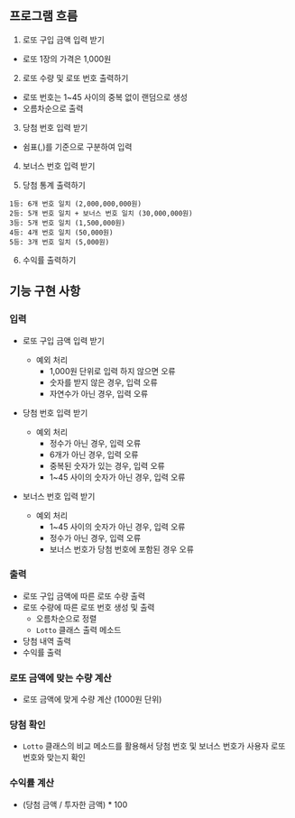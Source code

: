 ## 프로그램 흐름

1. 로또 구입 금액 입력 받기

- 로또 1장의 가격은 1,000원

2. 로또 수량 및 로또 번호 출력하기

- 로또 번호는 1~45 사이의 중복 없이 랜덤으로 생성
- 오름차순으로 출력

3. 당첨 번호 입력 받기

- 쉼표(,)를 기준으로 구분하여 입력

4. 보너스 번호 입력 받기

5. 당첨 통계 출력하기

```
1등: 6개 번호 일치 (2,000,000,000원)
2등: 5개 번호 일치 + 보너스 번호 일치 (30,000,000원)
3등: 5개 번호 일치 (1,500,000원)
4등: 4개 번호 일치 (50,000원)
5등: 3개 번호 일치 (5,000원)
```

6. 수익률 출력하기

## 기능 구현 사항

### 입력

- 로또 구입 금액 입력 받기

  - 예외 처리
    - 1,000원 단위로 입력 하지 않으면 오류
    - 숫자를 받지 않은 경우, 입력 오류
    - 자연수가 아닌 경우, 입력 오류

- 당첨 번호 입력 받기

  - 예외 처리
    - 정수가 아닌 경우, 입력 오류
    - 6개가 아닌 경우, 입력 오류
    - 중복된 숫자가 있는 경우, 입력 오류
    - 1~45 사이의 숫자가 아닌 경우, 입력 오류

- 보너스 번호 입력 받기

  - 예외 처리
    - 1~45 사이의 숫자가 아닌 경우, 입력 오류
    - 정수가 아닌 경우, 입력 오류
    - 보너스 번호가 당첨 번호에 포함된 경우 오류

### 출력

- 로또 구입 금액에 따른 로또 수량 출력
- 로또 수량에 따른 로또 번호 생성 및 출력
  - 오름차순으로 정렬
  - `Lotto` 클래스 출력 메소드
- 당첨 내역 출력
- 수익률 출력

### 로또 금액에 맞는 수량 계산

- 로또 금액에 맞게 수량 계산 (1000원 단위)

### 당첨 확인

- `Lotto` 클래스의 비교 메소드를 활용해서 당첨 번호 및 보너스 번호가 사용자 로또 번호와 맞는지 확인

### 수익률 계산

- (당첨 금액 / 투자한 금액) \* 100
